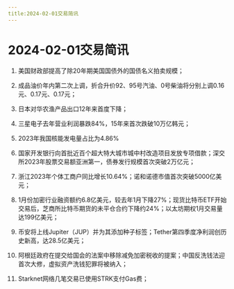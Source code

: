 ```yaml
---
title:2024-02-01交易简讯
---
```

# 2024-02-01交易简讯
1. 美国财政部提高了除20年期美国国债外的国债名义拍卖规模；

2. 成品油价年内第二次上调，折合升价92、95号汽油、0号柴油将分别上调0.16元、0.17元、0.17元；

3. 日本对华农渔产品出口12年来首度下降；

4. 三星电子去年营业利润暴跌84%，15年来首次跌破10万亿韩元；

5. 2023年我国核能发电量占比为4.86%

6. 国家开发银行向首批近百个超大特大城市城中村改造项目发放专项借款；深交所2023年股票交易额亚洲第一，债券发行规模首次突破2万亿元；

7. 浙江2023年个体工商户同比增长10.64%；诺和诺德市值首次突破5000亿美元；

8. 1月份加密行业融资额约6.8亿美元，较去年1月下降27%；现货比特币ETF开始交易后，芝商所比特币期货的未平仓合约下降约24%；以太坊期权1月交易量达199亿美元；

9. 币安将上线Jupiter（JUP）并为其添加种子标签；Tether第四季度净利润创历史新高，达28.5亿美元；

10. 阿根廷政府在提交给国会的法案中移除减免加密税收的提案；中国反洗钱法迎首次大修，虚拟资产洗钱犯罪将被纳入；

11. Starknet网络几笔交易已使用STRK支付Gas费；